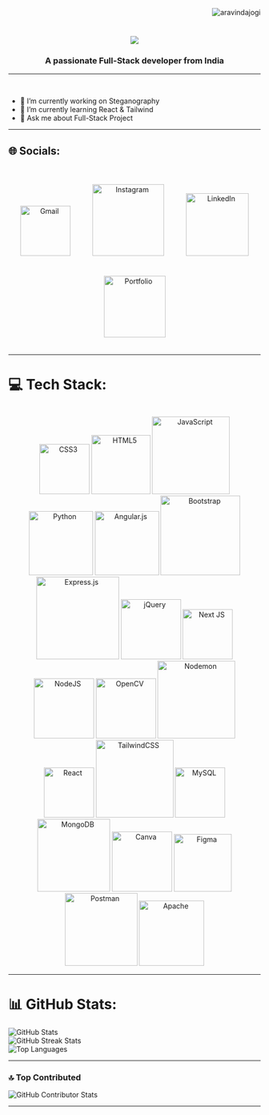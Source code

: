 <p align="right"> <img src="https://komarev.com/ghpvc/?username=ChrisRogen&label=Profile%20views&color=0e75b6&style=flat" alt="aravindajogi" /> </p>
<h1 align="center">
    <img src="https://readme-typing-svg.herokuapp.com/?font=Righteous&size=35&center=true&vCenter=true&width=500&height=70&duration=4000&lines=Hi+There!+👋;+I'm+Chris+Rogen!;" />
</h1>
<h3 align="center">A passionate Full-Stack developer from India </h3>
<hr>
<br/>

- 🔭 I’m currently working on Steganography
- 🌱 I’m currently learning React & Tailwind
- 💬 Ask me about Full-Stack Project
<hr>

## 🌐 Socials:
<br>

<div style="text-align: center;">
  <a href="mailto:rogenirchris@gmail.com" style="display: inline-block; margin: 20px;">
    <img src="https://img.shields.io/badge/Gmail-%23E4405F.svg?logo=Gmail&logoColor=white" alt="Gmail" style="width: 100px;">
  </a>


  <a href="https://www.instagram.com/mr_panther_boi_?igsh=MXNnYjN6aGZsZWhzbg==" target="_blank" style="display: inline-block; margin: 20px;">
    <img src="https://img.shields.io/badge/Instagram-%23E4405F.svg?logo=Instagram&logoColor=white" alt="Instagram" style="width: 143px;">
  </a>

  <a href="https://www.linkedin.com/in/chris-rogen-i-r-008673302/" target="_blank" style="display: inline-block; margin: 20px;">
    <img src="https://img.shields.io/badge/LinkedIn-%230077B5.svg?logo=linkedin&logoColor=white" alt="LinkedIn" style="width: 125px;">
  </a>

  <a href="https://salesp07.github.io" target="_blank" style="display: inline-block; margin: 20px;">
    <img src="https://img.shields.io/badge/Portfolio-%23E4405F.svg?logo=todoist&logoColor=white" alt="Portfolio" style="width: 123px;">
  </a>
</div>


<hr>

# 💻 Tech Stack:

<br>

<div style="text-align: center;">
  <img src="https://img.shields.io/badge/css3-%231572B6.svg?style=plastic&logo=css3&logoColor=white" alt="CSS3" style="width: 100px;">
  <img src="https://img.shields.io/badge/html5-%23E34F26.svg?style=plastic&logo=html5&logoColor=white" alt="HTML5" style="width: 118px;">
  <img src="https://img.shields.io/badge/javascript-%23323330.svg?style=plastic&logo=javascript&logoColor=%23F7DF1E" alt="JavaScript" style="width: 155px;">
  <img src="https://img.shields.io/badge/python-3670A0?style=plastic&logo=python&logoColor=ffdd54" alt="Python" style="width: 128px;">
  <img src="https://img.shields.io/badge/angular.js-%23E23237.svg?style=plastic&logo=angularjs&logoColor=white" alt="Angular.js"  style="width: 128px;">
  <img src="https://img.shields.io/badge/bootstrap-%238511FA.svg?style=plastic&logo=bootstrap&logoColor=white" alt="Bootstrap" style="width: 159px;">
  <img src="https://img.shields.io/badge/express.js-%23404d59.svg?style=plastic&logo=express&logoColor=%2361DAFB" alt="Express.js" style="width: 165px;">
  <img src="https://img.shields.io/badge/jquery-%230769AD.svg?style=plastic&logo=jquery&logoColor=white" alt="jQuery" style="width: 120px;">
  <img src="https://img.shields.io/badge/Next-black?style=plastic&logo=next.js&logoColor=white" alt="Next JS" style="width: 100px;">
  <img src="https://img.shields.io/badge/node.js-6DA55F?style=plastic&logo=node.js&logoColor=white" alt="NodeJS" style="width: 120px;">
  <img src="https://img.shields.io/badge/opencv-%23white.svg?style=plastic&logo=opencv&logoColor=white" alt="OpenCV" style="width: 120px;">
  <img src="https://img.shields.io/badge/NODEMON-%23323330.svg?style=plastic&logo=nodemon&logoColor=%BBDEAD" alt="Nodemon" style="width: 155px;">
  <img src="https://img.shields.io/badge/react-%2320232a.svg?style=plastic&logo=react&logoColor=%2361DAFB" alt="React" style="width: 100px;">
  <img src="https://img.shields.io/badge/tailwindcss-%2338B2AC.svg?style=plastic&logo=tailwind-css&logoColor=white" alt="TailwindCSS" style="width: 155px;">
     <img src="https://img.shields.io/badge/mysql-%2300000f.svg?style=plastic&logo=mysql&logoColor=white" alt="MySQL" style="width: 100px;">
  <img src="https://img.shields.io/badge/MongoDB-%234ea94b.svg?style=plastic&logo=mongodb&logoColor=white" alt="MongoDB" style="width: 145px;">
  <img src="https://img.shields.io/badge/Canva-%2300C4CC.svg?style=plastic&logo=Canva&logoColor=white" alt="Canva" style="width: 120px;">
  <img src="https://img.shields.io/badge/figma-%23F24E1E.svg?style=plastic&logo=figma&logoColor=white" alt="Figma" style="width: 115px;">
  <img src="https://img.shields.io/badge/Postman-FF6C37?style=plastic&logo=postman&logoColor=white" alt="Postman" style="width: 145px;">
  <img src="https://img.shields.io/badge/apache-%23D42029.svg?style=plastic&logo=apache&logoColor=white" alt="Apache" style="width: 130px;">
</div>

<hr>

# 📊 GitHub Stats:
<img src="https://github-readme-stats.vercel.app/api?username=ChrisRogen&theme=blue-green&hide_border=false&include_all_commits=false&count_private=false" alt="GitHub Stats">
<br/>
<img src="https://github-readme-streak-stats.herokuapp.com/?user=ChrisRogen&theme=blue-green&hide_border=false" alt="GitHub Streak Stats">
<br/>
<img src="https://github-readme-stats.vercel.app/api/top-langs/?username=ChrisRogen&theme=blue-green&hide_border=false&include_all_commits=false&count_private=false&layout=compact" alt="Top Languages">

<hr>

### 🔝 Top Contributed 


<img src="https://github-contributor-stats.vercel.app/api?username=ChrisRogen&limit=5&theme=blue-green&combine_all_yearly_contributions=true" alt="GitHub Contributor Stats">
<hr>



<!-- Proudly created with GPRM ( https://gprm.itsvg.in ) -->

<!--
**ChrisRogen/ChrisRogen** is a ✨ _special_ ✨ repository because its `README.md` (this file) appears on your GitHub profile.
### Hi there 👋


![snake gif](https://github.com/ChrisRogen/ChrisRogen/blob/output/github-contribution-grid-snake.svg)
<hr>



Here are some ideas to get you started:

- 🔭 I’m currently working on ...
- 🌱 I’m currently learning ...
- 👯 I’m looking to collaborate on ...
- 🤔 I’m looking for help with ...
- 💬 Ask me about ...
- 📫 How to reach me: ...
- 😄 Pronouns: ...
- ⚡ Fun fact: ...
-->
